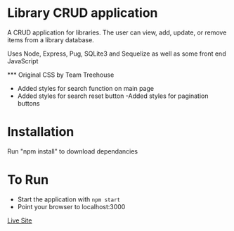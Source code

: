 # Library CRUD application

A CRUD application for libraries.  The user can view, add, update, or remove items from a library database.

Uses Node, Express, Pug, SQLite3 and Sequelize as well as some front end JavaScript

*** Original CSS by Team Treehouse
 - Added styles for search function on main page
 - Added styles for search reset button
 -Added styles for pagination buttons

 # Installation
 Run "npm install" to download dependancies

 # To Run
  - Start the application with ```npm start```
  - Point your browser to localhost:3000

[Live Site](https://stormy-waters-08943.herokuapp.com/books/?page=0)
